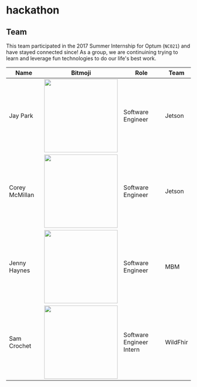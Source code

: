 # hackathon

## Team
This team participated in the 2017 Summer Internship for Optum (`NC021`) and have stayed connected since! As a group, we are continuining trying to learn and leverage fun technologies to do our life's best work.

Name | Bitmoji | Role | Team
------------ | ------------- | ------------- | -------------
Jay Park| <img style = "text-align: center" src="https://github.optum.com/PeanutButterers/hackathon/blob/master/assets/images/bitmoji/jay.png" width="200" height="200">| Software Engineer | Jetson
Corey McMillan | <img style = "text-align: center" src="https://github.optum.com/PeanutButterers/hackathon/blob/master/assets/images/bitmoji/corey.png" width="200" height="200"> | Software Engineer | Jetson
Jenny Haynes | <img style = "text-align: center" src="https://github.optum.com/PeanutButterers/hackathon/blob/master/assets/images/bitmoji/jenny.png" width="200" height="200"> | Software Engineer | MBM
Sam Crochet | <img style = "text-align: center" src="https://github.optum.com/PeanutButterers/hackathon/blob/master/assets/images/bitmoji/sam.png" width="200" height="200"> | Software Engineer Intern | WildFhir


 
